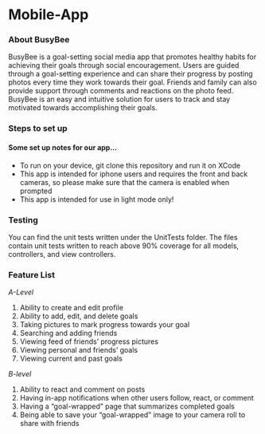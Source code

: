 # Mobile-App

### About BusyBee
BusyBee is a goal-setting social media app that promotes healthy habits for achieving their goals through social encouragement. Users are guided through a goal-setting experience and can share their progress by posting photos every time they work towards their goal. Friends and family can also provide support through comments and reactions on the photo feed. BusyBee is an easy and intuitive solution for users to track and stay motivated towards accomplishing their goals.

### Steps to set up
#### Some set up notes for our app...
- To run on your device, git clone this repository and run it on XCode
- This app is intended for iphone users and requires the front and back cameras, so please make sure that the camera is enabled when prompted
- This app is intended for use in light mode only!

### Testing
You can find the unit tests written under the UnitTests folder. The files contain unit tests written to reach above 90% coverage for all models, controllers, and view controllers.

### Feature List
*A-Level*
1. Ability to create and edit profile
2. Ability to add, edit, and delete goals
3. Taking pictures to mark progress towards your goal
4. Searching and adding friends
5. Viewing feed of friends’ progress pictures
6. Viewing personal and friends’ goals
7. Viewing current and past goals
   
*B-level*
1. Ability to react and comment on posts
2. Having in-app notifications when other users follow, react, or comment 
3. Having a “goal-wrapped” page that summarizes completed goals
4. Being able to save your “goal-wrapped” image to your camera roll to share with friends
